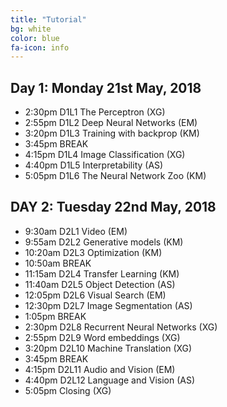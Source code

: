 ```yaml
---
title: "Tutorial"
bg: white
color: blue
fa-icon: info
---
```


## Day 1: Monday 21st May, 2018

- 2:30pm D1L1 The Perceptron (XG) 
- 2:55pm D1L2 Deep Neural Networks (EM)
- 3:20pm D1L3 Training with backprop (KM)
- 3:45pm BREAK
- 4:15pm D1L4 Image Classification (XG)
- 4:40pm D1L5 Interpretability (AS)
- 5:05pm D1L6 The Neural Network Zoo (KM) 

## DAY 2: Tuesday 22nd May, 2018

- 9:30am D2L1 Video (EM) 
- 9:55am D2L2 Generative models (KM)
- 10:20am D2L3 Optimization (KM)
- 10:50am BREAK
- 11:15am D2L4 Transfer Learning (KM)
- 11:40am D2L5 Object Detection (AS)
- 12:05pm D2L6 Visual Search (EM)
- 12:30pm D2L7 Image Segmentation (AS)
- 1:05pm BREAK
- 2:30pm D2L8 Recurrent Neural Networks (XG)
- 2:55pm D2L9 Word embeddings (XG)
- 3:20pm D2L10 Machine Translation (XG)
- 3:45pm BREAK
- 4:15pm D2L11 Audio and Vision (EM)
- 4:40pm D2L12 Language and Vision (AS)
- 5:05pm Closing (XG)
